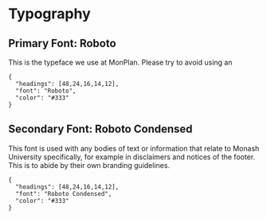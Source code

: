 # Typography

## Primary Font: Roboto

This is the typeface we use at MonPlan. Please try to avoid using an

```type
{
  "headings": [48,24,16,14,12],
  "font": "Roboto",
  "color": "#333"
}
```

## Secondary Font: Roboto Condensed

This font is used with any bodies of text or information that relate to Monash University specifically, for example in disclaimers and notices of the footer. This is to abide by their own branding guidelines.

```type
{
  "headings": [48,24,16,14,12],
  "font": "Roboto Condensed",
  "color": "#333"
}
```
